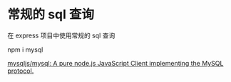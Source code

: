 # 常规的 sql 查询

在 express 项目中使用常规的 sql 查询

npm i mysql

[mysqljs/mysql: A pure node.js JavaScript Client implementing the MySQL protocol.](https://github.com/mysqljs/mysql#readme)
